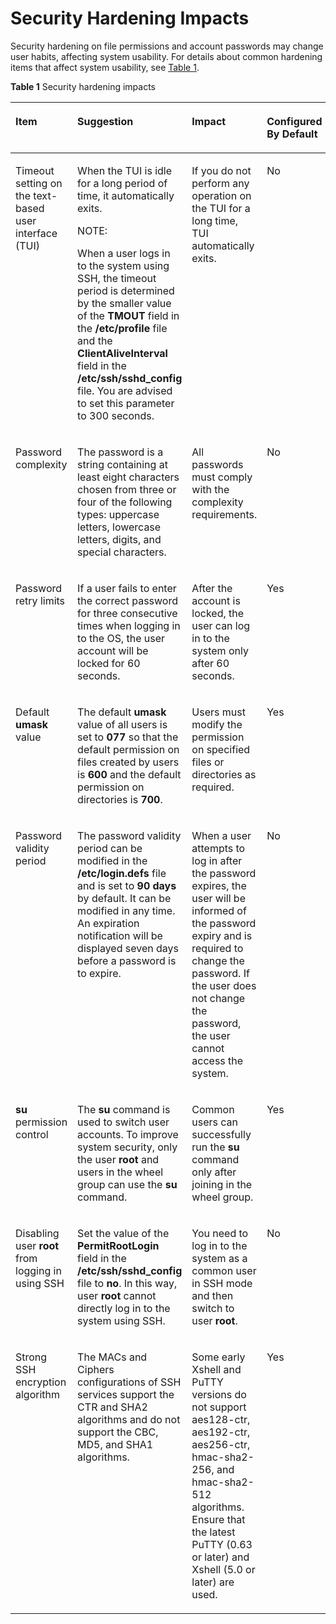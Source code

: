 # Security Hardening Impacts<a name="EN-US_TOPIC_0193290894"></a>

Security hardening on file permissions and account passwords may change user habits, affecting system usability. For details about common hardening items that affect system usability, see  [Table 1](#en-us_topic_0152100325_ta4a48f54ff2849ada7845e2380209917).

**Table  1**  Security hardening impacts

<a name="en-us_topic_0152100325_ta4a48f54ff2849ada7845e2380209917"></a>
<table><thead align="left"><tr id="en-us_topic_0152100325_rd05d3faa5e5447ccacdcafdd6794f2e3"><th class="cellrowborder" valign="top" width="17.47%" id="mcps1.2.5.1.1"><p id="en-us_topic_0152100325_aa598371d67174f45b67422097655cb23"><a name="en-us_topic_0152100325_aa598371d67174f45b67422097655cb23"></a><a name="en-us_topic_0152100325_aa598371d67174f45b67422097655cb23"></a><strong id="b1418518812"><a name="b1418518812"></a><a name="b1418518812"></a>Item</strong></p>
</th>
<th class="cellrowborder" valign="top" width="43.78%" id="mcps1.2.5.1.2"><p id="en-us_topic_0152100325_a2c8372c081c8445da060b863a7b95513"><a name="en-us_topic_0152100325_a2c8372c081c8445da060b863a7b95513"></a><a name="en-us_topic_0152100325_a2c8372c081c8445da060b863a7b95513"></a><strong id="b1184011219914"><a name="b1184011219914"></a><a name="b1184011219914"></a>Suggestion</strong></p>
</th>
<th class="cellrowborder" valign="top" width="19.98%" id="mcps1.2.5.1.3"><p id="en-us_topic_0152100325_afe5f3d1fd3b840e4ad29ac79834b6b4d"><a name="en-us_topic_0152100325_afe5f3d1fd3b840e4ad29ac79834b6b4d"></a><a name="en-us_topic_0152100325_afe5f3d1fd3b840e4ad29ac79834b6b4d"></a><strong id="b95371146792"><a name="b95371146792"></a><a name="b95371146792"></a>Impact</strong></p>
</th>
<th class="cellrowborder" valign="top" width="18.77%" id="mcps1.2.5.1.4"><p id="p108711712131813"><a name="p108711712131813"></a><a name="p108711712131813"></a><strong id="b1500129145116"><a name="b1500129145116"></a><a name="b1500129145116"></a>Configured By Default</strong></p>
</th>
</tr>
</thead>
<tbody><tr id="en-us_topic_0152100325_rcc11b04ab3a74cccad4589056df780a4"><td class="cellrowborder" valign="top" width="17.47%" headers="mcps1.2.5.1.1 "><p id="en-us_topic_0152100325_a76ea162dd00d4e7eae92a5d69cc8cd38"><a name="en-us_topic_0152100325_a76ea162dd00d4e7eae92a5d69cc8cd38"></a><a name="en-us_topic_0152100325_a76ea162dd00d4e7eae92a5d69cc8cd38"></a>Timeout setting on the text-based user interface (TUI)</p>
</td>
<td class="cellrowborder" valign="top" width="43.78%" headers="mcps1.2.5.1.2 "><p id="en-us_topic_0152100325_adce9785c0c64448ca37abfcc273a40d3"><a name="en-us_topic_0152100325_adce9785c0c64448ca37abfcc273a40d3"></a><a name="en-us_topic_0152100325_adce9785c0c64448ca37abfcc273a40d3"></a>When the TUI is idle for a long period of time, it automatically exits.</p>
<div class="note" id="en-us_topic_0152100325_n7431bf82009941eeba404af555e7ba11"><a name="en-us_topic_0152100325_n7431bf82009941eeba404af555e7ba11"></a><a name="en-us_topic_0152100325_n7431bf82009941eeba404af555e7ba11"></a><span class="notetitle"> NOTE: </span><div class="notebody"><p id="en-us_topic_0152100325_aa4edbe9f869b4ab4acc5e75d502c2b9f"><a name="en-us_topic_0152100325_aa4edbe9f869b4ab4acc5e75d502c2b9f"></a><a name="en-us_topic_0152100325_aa4edbe9f869b4ab4acc5e75d502c2b9f"></a>When a user logs in to the system using SSH, the timeout period is determined by the smaller value of the <strong id="b480289201910"><a name="b480289201910"></a><a name="b480289201910"></a>TMOUT</strong> field in the <strong id="b1949191219195"><a name="b1949191219195"></a><a name="b1949191219195"></a>/etc/profile</strong> file and the <strong id="b411631751914"><a name="b411631751914"></a><a name="b411631751914"></a>ClientAliveInterval</strong> field in the <strong id="b1308220121913"><a name="b1308220121913"></a><a name="b1308220121913"></a>/etc/ssh/sshd_config</strong> file. You are advised to set this parameter to 300 seconds.</p>
</div></div>
</td>
<td class="cellrowborder" valign="top" width="19.98%" headers="mcps1.2.5.1.3 "><p id="en-us_topic_0152100325_a6342ce9d0b414cd08795e70da9a743bc"><a name="en-us_topic_0152100325_a6342ce9d0b414cd08795e70da9a743bc"></a><a name="en-us_topic_0152100325_a6342ce9d0b414cd08795e70da9a743bc"></a>If you do not perform any operation on the TUI for a long time, TUI automatically exits.</p>
</td>
<td class="cellrowborder" valign="top" width="18.77%" headers="mcps1.2.5.1.4 "><p id="p1887111261814"><a name="p1887111261814"></a><a name="p1887111261814"></a>No</p>
</td>
</tr>
<tr id="en-us_topic_0152100325_r0c042a2ace8c435d9cfaac208f7b1107"><td class="cellrowborder" valign="top" width="17.47%" headers="mcps1.2.5.1.1 "><p id="en-us_topic_0152100325_a9c95c3635d6445718bb8a21d22791e7b"><a name="en-us_topic_0152100325_a9c95c3635d6445718bb8a21d22791e7b"></a><a name="en-us_topic_0152100325_a9c95c3635d6445718bb8a21d22791e7b"></a>Password complexity</p>
</td>
<td class="cellrowborder" valign="top" width="43.78%" headers="mcps1.2.5.1.2 "><p id="en-us_topic_0152100325_a6783904402a54b7996f1e127a59b3940"><a name="en-us_topic_0152100325_a6783904402a54b7996f1e127a59b3940"></a><a name="en-us_topic_0152100325_a6783904402a54b7996f1e127a59b3940"></a>The password is a string containing at least eight characters chosen from three or four of the following types: uppercase letters, lowercase letters, digits, and special characters. </p>
</td>
<td class="cellrowborder" valign="top" width="19.98%" headers="mcps1.2.5.1.3 "><p id="en-us_topic_0152100325_a8c83cd5f19144126b7774330f00551ee"><a name="en-us_topic_0152100325_a8c83cd5f19144126b7774330f00551ee"></a><a name="en-us_topic_0152100325_a8c83cd5f19144126b7774330f00551ee"></a>All passwords must comply with the complexity requirements. </p>
</td>
<td class="cellrowborder" valign="top" width="18.77%" headers="mcps1.2.5.1.4 "><p id="p88711112161811"><a name="p88711112161811"></a><a name="p88711112161811"></a>No</p>
</td>
</tr>
<tr id="en-us_topic_0152100325_r9b2a4f8916f145418c1da9a0c73f5d61"><td class="cellrowborder" valign="top" width="17.47%" headers="mcps1.2.5.1.1 "><p id="en-us_topic_0152100325_a0d982775f49c4dd7a8270a00ee40e7ba"><a name="en-us_topic_0152100325_a0d982775f49c4dd7a8270a00ee40e7ba"></a><a name="en-us_topic_0152100325_a0d982775f49c4dd7a8270a00ee40e7ba"></a>Password retry limits</p>
</td>
<td class="cellrowborder" valign="top" width="43.78%" headers="mcps1.2.5.1.2 "><p id="en-us_topic_0152100325_ad5d6ed296d0c425e8a8bb3c539b9fa65"><a name="en-us_topic_0152100325_ad5d6ed296d0c425e8a8bb3c539b9fa65"></a><a name="en-us_topic_0152100325_ad5d6ed296d0c425e8a8bb3c539b9fa65"></a>If a user fails to enter the correct password for three consecutive times when logging in to the OS, the user account will be locked for 60 seconds.</p>
</td>
<td class="cellrowborder" valign="top" width="19.98%" headers="mcps1.2.5.1.3 "><p id="en-us_topic_0152100325_ae40c3acc85fb45b8bca23ca57a841a9a"><a name="en-us_topic_0152100325_ae40c3acc85fb45b8bca23ca57a841a9a"></a><a name="en-us_topic_0152100325_ae40c3acc85fb45b8bca23ca57a841a9a"></a>After the account is locked, the user can log in to the system only after 60 seconds.</p>
</td>
<td class="cellrowborder" valign="top" width="18.77%" headers="mcps1.2.5.1.4 "><p id="p14871312171816"><a name="p14871312171816"></a><a name="p14871312171816"></a>Yes</p>
</td>
</tr>
<tr id="en-us_topic_0152100325_rcc94b95d96b241aa8ff86a1e35651c93"><td class="cellrowborder" valign="top" width="17.47%" headers="mcps1.2.5.1.1 "><p id="en-us_topic_0152100325_a50777c5e7fb04d4aa0b2b6e7a462eda5"><a name="en-us_topic_0152100325_a50777c5e7fb04d4aa0b2b6e7a462eda5"></a><a name="en-us_topic_0152100325_a50777c5e7fb04d4aa0b2b6e7a462eda5"></a>Default <strong id="b19834033010"><a name="b19834033010"></a><a name="b19834033010"></a>umask</strong> value</p>
</td>
<td class="cellrowborder" valign="top" width="43.78%" headers="mcps1.2.5.1.2 "><p id="en-us_topic_0152100325_a5ed2cfd9a2f94f1299195787c8e57c58"><a name="en-us_topic_0152100325_a5ed2cfd9a2f94f1299195787c8e57c58"></a><a name="en-us_topic_0152100325_a5ed2cfd9a2f94f1299195787c8e57c58"></a>The default <strong id="b460034313308"><a name="b460034313308"></a><a name="b460034313308"></a>umask</strong> value of all users is set to <strong id="b62851273251"><a name="b62851273251"></a><a name="b62851273251"></a>077</strong> so that the default permission on files created by users is <strong id="b825335742517"><a name="b825335742517"></a><a name="b825335742517"></a>600</strong> and the default permission on directories is <strong id="b11195316269"><a name="b11195316269"></a><a name="b11195316269"></a>700</strong>.</p>
</td>
<td class="cellrowborder" valign="top" width="19.98%" headers="mcps1.2.5.1.3 "><p id="en-us_topic_0152100325_aa9ebce6d92aa431ab74b1aae74ac4fcd"><a name="en-us_topic_0152100325_aa9ebce6d92aa431ab74b1aae74ac4fcd"></a><a name="en-us_topic_0152100325_aa9ebce6d92aa431ab74b1aae74ac4fcd"></a>Users must modify the permission on specified files or directories as required. </p>
</td>
<td class="cellrowborder" valign="top" width="18.77%" headers="mcps1.2.5.1.4 "><p id="p487281201814"><a name="p487281201814"></a><a name="p487281201814"></a>Yes</p>
</td>
</tr>
<tr id="en-us_topic_0152100325_ree47c9608d3f4fac9022789cd35ce7f5"><td class="cellrowborder" valign="top" width="17.47%" headers="mcps1.2.5.1.1 "><p id="en-us_topic_0152100325_ac3b034f91adb4945a27db1bdc437b5b1"><a name="en-us_topic_0152100325_ac3b034f91adb4945a27db1bdc437b5b1"></a><a name="en-us_topic_0152100325_ac3b034f91adb4945a27db1bdc437b5b1"></a>Password validity period</p>
</td>
<td class="cellrowborder" valign="top" width="43.78%" headers="mcps1.2.5.1.2 "><p id="en-us_topic_0152100325_a24e70a421e174b9187ccffcdf1b9138e"><a name="en-us_topic_0152100325_a24e70a421e174b9187ccffcdf1b9138e"></a><a name="en-us_topic_0152100325_a24e70a421e174b9187ccffcdf1b9138e"></a>The password validity period can be modified in the <strong id="b36801440202812"><a name="b36801440202812"></a><a name="b36801440202812"></a>/etc/login.defs</strong> file and is set to <strong id="b1854203832115"><a name="b1854203832115"></a><a name="b1854203832115"></a>90 days</strong> by default. It can be modified in any time. An expiration notification will be displayed seven days before a password is to expire.</p>
</td>
<td class="cellrowborder" valign="top" width="19.98%" headers="mcps1.2.5.1.3 "><p id="en-us_topic_0152100325_a7233484114994985a35c9b75eeb0b299"><a name="en-us_topic_0152100325_a7233484114994985a35c9b75eeb0b299"></a><a name="en-us_topic_0152100325_a7233484114994985a35c9b75eeb0b299"></a>When a user attempts to log in after the password expires, the user will be informed of the password expiry and is required to change the password. If the user does not change the password, the user cannot access the system. </p>
</td>
<td class="cellrowborder" valign="top" width="18.77%" headers="mcps1.2.5.1.4 "><p id="p587214122187"><a name="p587214122187"></a><a name="p587214122187"></a>No</p>
</td>
</tr>
<tr id="en-us_topic_0152100325_r5d69e50d053640c2b229d2dbc29642f1"><td class="cellrowborder" valign="top" width="17.47%" headers="mcps1.2.5.1.1 "><p id="en-us_topic_0152100325_a7ded50eeee264e05a0ddff3830d594e8"><a name="en-us_topic_0152100325_a7ded50eeee264e05a0ddff3830d594e8"></a><a name="en-us_topic_0152100325_a7ded50eeee264e05a0ddff3830d594e8"></a><strong id="b201602408303"><a name="b201602408303"></a><a name="b201602408303"></a>su</strong> permission control</p>
</td>
<td class="cellrowborder" valign="top" width="43.78%" headers="mcps1.2.5.1.2 "><p id="en-us_topic_0152100325_aba8c12e1e43549898d42faaabcd0fa90"><a name="en-us_topic_0152100325_aba8c12e1e43549898d42faaabcd0fa90"></a><a name="en-us_topic_0152100325_aba8c12e1e43549898d42faaabcd0fa90"></a>The <strong id="b8409113173015"><a name="b8409113173015"></a><a name="b8409113173015"></a>su</strong> command is used to switch user accounts. To improve system security, only the user <strong id="b8422913143118"><a name="b8422913143118"></a><a name="b8422913143118"></a>root</strong> and users in the wheel group can use the <strong id="b17211191520155"><a name="b17211191520155"></a><a name="b17211191520155"></a>su</strong> command.</p>
</td>
<td class="cellrowborder" valign="top" width="19.98%" headers="mcps1.2.5.1.3 "><p id="en-us_topic_0152100325_a68be3c8524bb4cd488cc6c538b0661f9"><a name="en-us_topic_0152100325_a68be3c8524bb4cd488cc6c538b0661f9"></a><a name="en-us_topic_0152100325_a68be3c8524bb4cd488cc6c538b0661f9"></a>Common users can successfully run the <strong id="b51891555163111"><a name="b51891555163111"></a><a name="b51891555163111"></a>su</strong> command only after joining in the wheel group.</p>
</td>
<td class="cellrowborder" valign="top" width="18.77%" headers="mcps1.2.5.1.4 "><p id="p1987211281816"><a name="p1987211281816"></a><a name="p1987211281816"></a>Yes</p>
</td>
</tr>
<tr id="en-us_topic_0152100325_r5044dfb012a24c14a3efe3b3cb6046c6"><td class="cellrowborder" valign="top" width="17.47%" headers="mcps1.2.5.1.1 "><p id="en-us_topic_0152100325_a1e891409915f4242b274bc4677ce60a0"><a name="en-us_topic_0152100325_a1e891409915f4242b274bc4677ce60a0"></a><a name="en-us_topic_0152100325_a1e891409915f4242b274bc4677ce60a0"></a>Disabling user <strong id="b23901613133316"><a name="b23901613133316"></a><a name="b23901613133316"></a>root</strong> from logging in using SSH</p>
</td>
<td class="cellrowborder" valign="top" width="43.78%" headers="mcps1.2.5.1.2 "><p id="en-us_topic_0152100325_aa976bce2f5dd47e3b3b1166cac4e16fd"><a name="en-us_topic_0152100325_aa976bce2f5dd47e3b3b1166cac4e16fd"></a><a name="en-us_topic_0152100325_aa976bce2f5dd47e3b3b1166cac4e16fd"></a>Set the value of the <strong id="b210483083314"><a name="b210483083314"></a><a name="b210483083314"></a>PermitRootLogin</strong> field in the <strong id="b23761733193319"><a name="b23761733193319"></a><a name="b23761733193319"></a>/etc/ssh/sshd_config</strong> file to <strong id="b881183519333"><a name="b881183519333"></a><a name="b881183519333"></a>no</strong>. In this way, user <strong id="b138515386335"><a name="b138515386335"></a><a name="b138515386335"></a>root</strong> cannot directly log in to the system using SSH.</p>
</td>
<td class="cellrowborder" valign="top" width="19.98%" headers="mcps1.2.5.1.3 "><p id="en-us_topic_0152100325_aa653f882efc44a079dd857ac47e1a5a7"><a name="en-us_topic_0152100325_aa653f882efc44a079dd857ac47e1a5a7"></a><a name="en-us_topic_0152100325_aa653f882efc44a079dd857ac47e1a5a7"></a>You need to log in to the system as a common user in SSH mode and then switch to user <strong id="b124481554183315"><a name="b124481554183315"></a><a name="b124481554183315"></a>root</strong>.</p>
</td>
<td class="cellrowborder" valign="top" width="18.77%" headers="mcps1.2.5.1.4 "><p id="p187217122180"><a name="p187217122180"></a><a name="p187217122180"></a>No</p>
</td>
</tr>
<tr id="en-us_topic_0152100325_ra727376cfffd41abbda239e56ea04031"><td class="cellrowborder" valign="top" width="17.47%" headers="mcps1.2.5.1.1 "><p id="en-us_topic_0152100325_adb83e79e22404a0e82401e9f1f77f902"><a name="en-us_topic_0152100325_adb83e79e22404a0e82401e9f1f77f902"></a><a name="en-us_topic_0152100325_adb83e79e22404a0e82401e9f1f77f902"></a>Strong SSH encryption algorithm </p>
</td>
<td class="cellrowborder" valign="top" width="43.78%" headers="mcps1.2.5.1.2 "><p id="en-us_topic_0152100325_a99f4aab13c1a4b1eaf932d1e68a4db05"><a name="en-us_topic_0152100325_a99f4aab13c1a4b1eaf932d1e68a4db05"></a><a name="en-us_topic_0152100325_a99f4aab13c1a4b1eaf932d1e68a4db05"></a>The MACs and Ciphers configurations of SSH services support the CTR and SHA2 algorithms and do not support the CBC, MD5, and SHA1 algorithms.</p>
</td>
<td class="cellrowborder" valign="top" width="19.98%" headers="mcps1.2.5.1.3 "><p id="en-us_topic_0152100325_a6fb7c8685ec84d5abcf280ef6b2e2c36"><a name="en-us_topic_0152100325_a6fb7c8685ec84d5abcf280ef6b2e2c36"></a><a name="en-us_topic_0152100325_a6fb7c8685ec84d5abcf280ef6b2e2c36"></a>Some early Xshell and PuTTY versions do not support aes128-ctr, aes192-ctr, aes256-ctr, hmac-sha2-256, and hmac-sha2-512 algorithms. Ensure that the latest PuTTY (0.63 or later) and Xshell (5.0 or later) are used.</p>
</td>
<td class="cellrowborder" valign="top" width="18.77%" headers="mcps1.2.5.1.4 "><p id="p68721712101814"><a name="p68721712101814"></a><a name="p68721712101814"></a>Yes</p>
</td>
</tr>
</tbody>
</table>

